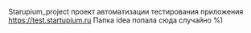 Starupium_project проект автоматизации тестирования приложения https://test.startupium.ru
Папка idea попала сюда случайно %)
